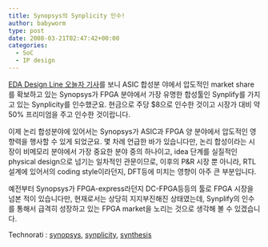 ```yaml
---
title: Synopsys의 Synplicity 인수!
author: babyworm
type: post
date: 2008-03-21T02:47:42+00:00
categories:
  - SoC
  - IP design
---
```

[EDA Design Line 오늘자 기사][1]를 보니 ASIC 합성분 야에서 압도적인 market share를 확보하고 있는 Synopsys가 FPGA 분야에서 가장 유명한 합성툴인 Synplify를 가지고 있는 Synplicity를 인수했군요. 현금으로 주당 $8으로 인수한 것이고 시장가 대비 약 50% 프리미엄을 주고 인수한 것이랍니다.

이제 논리 합성분야에 있어서는 Synopsys가 ASIC과 FPGA 양 분야에서 압도적인 영향력을 행사할 수 있게 되었군요. 몇 차례 언급한 바가 있습니다만, 논리 합성이라는 시장이 비메모리 분야에서 가장 중요한 분야 중의 하나이고, idea 단계를 실질적인 physical design으로 넘기는 일차적인 관문이므로, 이후의 P&R 시장 뿐 아니라, RTL 설계에 있어서의 coding style이라던지, DFT등에 미치는 영향이 아주 큰 부분입니다.

예전부터 Synopsys가 FPGA-express라던지 DC-FPGA등등의 툴로 FPGA 시장을 넘본 적이 있습니다만, 현재로서는 상당히 지지부진해진 상태였는데, Synplify의 인수를 통해서 급격히 성장하고 있는 FPGA market을 노리는 것으로 생각해 볼 수 있겠습니다.

<P class=zoundry\_bw\_tags><!-- Tag links generated by Zoundry Blog Writer. Do not manually edit. http://www.zoundry.com --><SPAN class=ztags><SPAN class=ztagspace>Technorati</SPAN> : <A class=ztag href="http://technorati.com/tag/synopsys" rel=tag>synopsys</A>, <A class=ztag href="http://technorati.com/tag/synplicity" rel=tag>synplicity</A>, <A class=ztag href="http://technorati.com/tag/synthesis" rel=tag>synthesis</A></SPAN> </p>

 [1]: http://www.edadesignline.com/206905015?cid=RSSfeed_EDAdesignline_edadlALL
